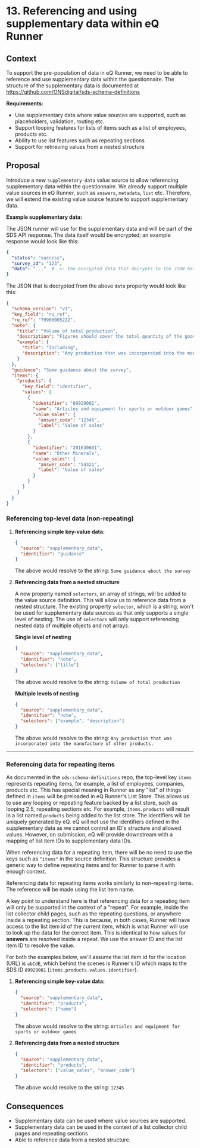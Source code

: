 # 13. Referencing and using supplementary data within eQ Runner

## Context

To support the pre-population of data in eQ Runner, we need to be able to reference and use supplementary data within the questionnaire.
The structure of the supplementary data is documented at https://github.com/ONSdigital/sds-schema-definitions

**Requirements:**

- Use supplementary data where value sources are supported, such as placeholders, validation, routing etc.
- Support looping features for lists of items such as a list of employees, products etc.
- Ability to use list features such as repeating sections
- Support for retrieving values from a nested structure

## Proposal

Introduce a new `supplementary-data` value source to allow referencing supplementary data within the questionnaire.
We already support multiple value sources in eQ Runner, such as `answers`, `metadata`, `list` etc. Therefore, we will extend the existing value source feature to support supplementary data.

**Example supplementary data:**

The JSON runner will use for the supplementary data and will be part of the SDS API response. The data itself would be encrypted; an example response would look like this:

```yaml
{
  "status": "success",
  "survey_id": "123",
  "data": "..."  #  <- the encrypted data that decrypts to the JSON below
}
```

The JSON that is decrypted from the above `data` property would look like this:

```json
{
  "schema_version": "v1",
  "key_field": "ru_ref",
  "ru_ref": "79900005222",
  "note": {
    "title": "Volume of total production",
    "description": "Figures should cover the total quantity of the goods produced during the period of the return",
    "example": {
      "title": "Including",
      "description": "Any production that was incorporated into the manufacture of other products."
    }
  },
  "guidance": "Some guidance about the survey",
  "items": {
    "products": {
      "key_field": "identifier",
      "values": [
        {
          "identifier": "89929001",
          "name": "Articles and equipment for sports or outdoor games",
          "value_sales": {
            "answer_code": "12345",
            "label": "Value of sales"
          }
        },
        {
          "identifier": "201630601",
          "name": "Other Minerals",
          "value_sales": {
            "answer_code": "54321",
            "label": "Value of sales"
          }
        }
      ]
    }
  }
}
```

### Referencing top-level data (non-repeating)

1. **Referencing simple key-value data:**

   ```json
   {
     "source": "supplementary_data",
     "identifier": "guidance"
   }
   ```

   The above would resolve to the string: `Some guidance about the survey`

2. **Referencing data from a nested structure**

   A new property named `selectors`, an array of strings, will be added to the value source definition. This will allow us to reference data from a nested structure. The existing property `selector`, which is a string, won't be used for supplementary data sources as that only supports a single level of nesting.
   The use of `selectors` will only support referencing nested data of multiple objects and not arrays.

   **Single level of nesting**

   ```json
   {
     "source": "supplementary_data",
     "identifier": "note",
     "selectors": ["title"]
   }
   ```

   The above would resolve to the string: `Volume of total production`

   **Multiple levels of nesting**

   ```json
   {
     "source": "supplementary_data",
     "identifier": "note",
     "selectors": ["example", "description"]
   }
   ```

   The above would resolve to the string: `Any production that was incorporated into the manufacture of other products.`

---

### Referencing data for repeating items

As documented in the `sds-schema-definitions` repo, the top-level key `items` represents repeating items, for example, a list of employees, companies, products etc. This has special meaning in Runner as any "list" of things defined in `items` will be preloaded in eQ Runner's List Store. This allows us to use any looping or repeating feature backed by a list store, such as looping 2.5, repeating sections etc.
For example, `items.products` will result in a list named `products` being added to the list store. The identifiers will be uniquely generated by eQ. eQ will not use the identifiers defined in the supplementary data as we cannot control an ID's structure and allowed values. However, on submission, eQ will provide downstream with a mapping of list item IDs to supplementary data IDs.

When referencing data for a repeating item, there will be no need to use the keys such as `"items"` in the source definition. This structure provides a generic way to define repeating items and for Runner to parse it with enough context.

Referencing data for repeating items works similarly to non-repeating items. The reference will be made using the list item name.

A key point to understand here is that referencing data for a repeating item will only be supported in the context of a "repeat". For example, inside the list collector child pages, such as the repeating questions, or anywhere inside a repeating section.
This is because, in both cases, Runner will have access to the list item id of the current item, which is what Runner will use to look up the data for the correct item. This is identical to how values for **answers** are resolved inside a repeat. We use the answer ID and the list item ID to resolve the value.

For both the examples below, we'll assume the list item id for the location (URL) is `abCdE`, which behind the scenes is Runner's ID which maps to the SDS ID `89929001` (`items.products.values.identifier`).

1. **Referencing simple key-value data:**

    ```json
    {
      "source": "supplementary_data",
      "identifier": "products",
      "selectors": ["name"]
    }
    ```

   The above would resolve to the string: `Articles and equipment for sports or outdoor games`

2. **Referencing data from a nested structure**

    ```json
    {
      "source": "supplementary_data",
      "identifier": "products",
      "selectors": ["value_sales", "answer_code"]
    }
    ```

   The above would resolve to the string: `12345`

## Consequences

- Supplementary data can be used where value sources are supported.
- Supplementary data can be used in the context of a list collector child pages and repeating sections
- Able to reference data from a nested structure.
